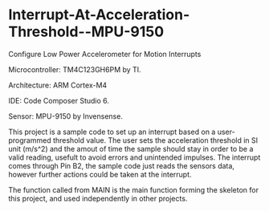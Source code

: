 # Interrupt-At-Acceleration-Threshold--MPU-9150
Configure Low Power Accelerometer for Motion Interrupts

Microcontroller: TM4C123GH6PM by TI.

Architecture: ARM Cortex-M4

IDE: Code Composer Studio 6.

Sensor: MPU-9150 by Invensense.

This project is a sample code to set up an interrupt based on a user-programmed threshold value.
The user sets the acceleration threshold in SI unit (m/s^2) and the amout of time the sample should stay in order to be a valid reading, usefult to avoid errors and unintended impulses.
The interrupt comes through Pin B2, the sample code just reads the sensors data, however further actions could be taken at the interrupt.

The function called from MAIN is the main function forming the skeleton for this project, and used independently in other projects.
